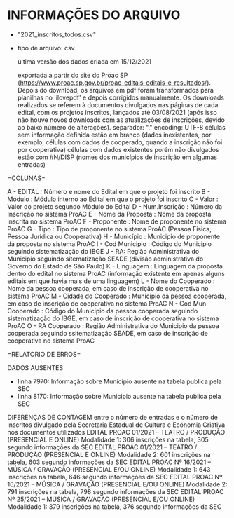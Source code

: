# INFORMAÇÕES DO ARQUIVO

- "2021_inscritos_todos.csv"
- 
	tipo de arquivo: csv
	
	última versão dos dados criada em 15/12/2021
	
	exportada a partir do site do Proac SP (https://www.proac.sp.gov.br/proac-editais-editais-e-resultados/). Depois do download, os arquivos em pdf foram transformados para planilhas no 'ilovepdf' e depois corrigidos manualmente. Os downloads realizados se referem à documentos divulgados nas páginas de cada edital, com os projetos inscritos, lançados até 03/08/2021 (após isso não houve novos downloads com as atualizações de inscrições, devido ao baixo número de alterações).
	separador: ","
	encoding: UTF-8
	células sem informação definida estão em branco (dados inexistentes, por exemplo, células com dados de cooperado, quando a inscrição não foi por cooperativa)
	células com dados existentes porém não divulgados estão com #N/DISP (nomes dos municípios de inscrição em algumas entradas)

=COLUNAS=

A - EDITAL : Número e nome do Edital em que o projeto foi inscrito
B - Módulo : Módulo interno ao Edital em que o projeto foi inscrito
C - Valor : Valor do projeto segundo Módulo do Edital
D - Num.Inscrição : Número da Inscrição no sistema ProAC
E - Nome da Proposta : Nome da proposta inscrita no sistema ProAC
F - Proponente : Nome de proponente no sistema ProAC
G - Tipo : Tipo de proponente no sistema ProAC (Pessoa Fisica, Pessoa Jurídica ou Cooperativa)
H - Município : Municipio de proponente da proposta no sistema ProAC
I - Cod Municipio : Código do Municipio seguindo sistematização do IBGE
J - RA: Região Administrativa do Municipio seguindo sitematização SEADE (divisão administrativa do Governo do Estado de São Paulo)
K - Linguagem : Linguagem da proposta dentro do edital no sistema ProAC (informação existente em apenas alguns editais em que havia mais de uma linguagem)
L - Nome do Cooperado : Nome da pessoa cooperada, em caso de inscrição de cooperativa no sistema ProAC
M - Cidade do Cooperado : Municipio da pessoa cooperada, em caso de inscrição de cooperativa no sistema ProAC
N - Cod Mun Cooperado : Código do Municipio da pessoa cooperada seguindo sistematização do IBGE, em caso de inscrição de cooperativa no sistema ProAC
O - RA Cooperado : Região Administrativa do Municipio da pessoa cooperada seguindo ssitematização SEADE, em caso de inscrição de cooperativa no sistema ProAC

=RELATORIO DE ERROS=

DADOS AUSENTES
- linha 7970: Informação sobre Municipio ausente na tabela publica pela SEC
- linha 8170: Informação sobre Municipio ausente na tabela publica pela SEC

DIFERENÇAS DE CONTAGEM entre o número de entradas e o número de inscritos divulgado pela Secretaria Estadual de Cultura e Economia Criativa nos documentos utilizados
EDITAL PROAC 01/2021 – TEATRO / PRODUÇÃO (PRESENCIAL E ONLINE) Modalidade 1: 306 inscrições na tabela, 305 segundo informações da SEC
EDITAL PROAC 01/2021 – TEATRO / PRODUÇÃO (PRESENCIAL E ONLINE) Modalidade 2: 601 inscrições na tabela, 603 segundo informações da SEC
EDITAL PROAC Nº 16/2021 – MÚSICA / GRAVAÇÃO (PRESENCIAL E/OU ONLINE) Modalidade 1: 643 inscrições na tabela, 646 segundo informações da SEC
EDITAL PROAC Nº 16/2021 – MÚSICA / GRAVAÇÃO (PRESENCIAL E/OU ONLINE) Modalidade 2: 791 inscrições na tabela, 798 segundo informações da SEC
EDITAL PROAC Nº 25/2021 – MÚSICA / GRAVAÇÃO (PRESENCIAL E/OU ONLINE) Modalidade 1: 379 inscrições na tabela, 376 segundo informações da SEC

